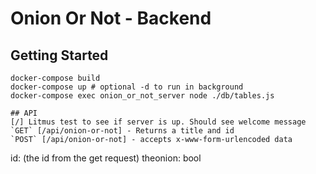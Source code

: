 # Onion Or Not - Backend

## Getting Started
```
docker-compose build
docker-compose up # optional -d to run in background
docker-compose exec onion_or_not_server node ./db/tables.js

## API
[/] Litmus test to see if server is up. Should see welcome message
`GET` [/api/onion-or-not] - Returns a title and id
`POST` [/api/onion-or-not] - accepts x-www-form-urlencoded data 
```
id: (the id from the get request)
theonion: bool
```

